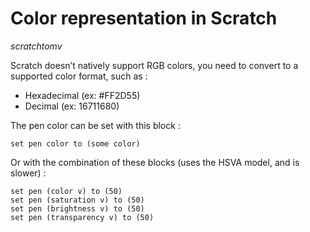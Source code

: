 # Color representation in Scratch
*scratchtomv*  

Scratch doesn’t natively support RGB colors, you need to convert to a supported color format, such as : 

* Hexadecimal (ex: \#FF2D55)  
* Decimal (ex: 16711680\)

The pen color can be set with this block :   

```blocks
set pen color to (some color)
```

Or with the combination of these blocks (uses the HSVA model, and is slower) :   

```blocks
set pen (color v) to (50)
set pen (saturation v) to (50)
set pen (brightness v) to (50)
set pen (transparency v) to (50)
```
